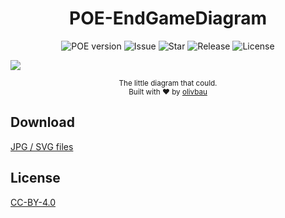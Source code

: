 <h1 align="center">POE-EndGameDiagram</h1>

<div align="center">
  <img src="https://img.shields.io/badge/POE%20version-3.3.2-brightgreen.svg?style=flat-square" alt="POE version"/>
  <img src="https://img.shields.io/github/issues/olivbau/POE-EndGameDiagram.svg?style=flat-square" alt="Issue"/>
  <img src="https://img.shields.io/github/stars/olivbau/POE-EndGameDiagram.svg?style=flat-square" alt="Star"/>
  <img src="https://img.shields.io/github/release/olivbau/POE-EndGameDiagram.svg?style=flat-square" alt="Release"/>
  <img src="https://img.shields.io/github/license/olivbau/POE-EndGameDiagram.svg?style=flat-square" alt="License"/>
</div>

![](https://raw.githubusercontent.com/olivbau/POE-EndGameDiagram/master/POE-EndGameDiagram.jpg)

<div align="center">
    <sub>The little diagram that could.</sub>
    <br>
    <sup>Built with ❤︎ by <a href="https://github.com/olivbau/">olivbau</a></sup>
</div>

## Download

[JPG / SVG files](https://github.com/olivbau/POE-EndGameDiagram/releases)

## License

[CC-BY-4.0](https://creativecommons.org/licenses/by/4.0/)

